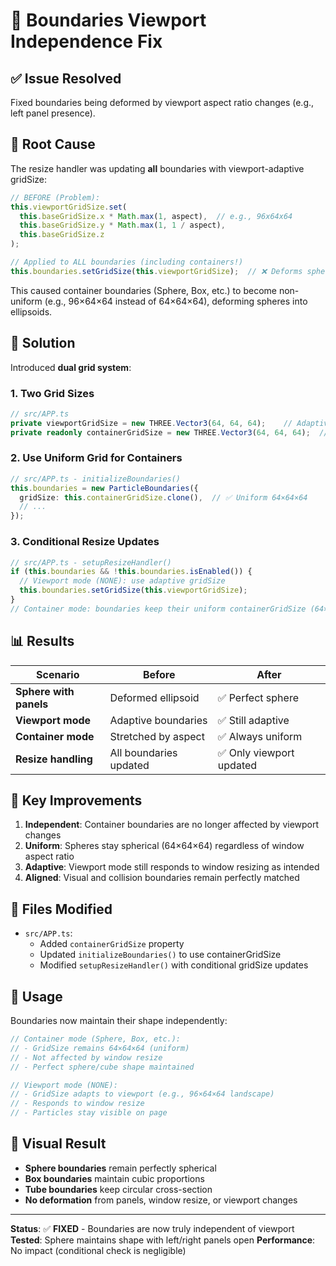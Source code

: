 # 🔧 Boundaries Viewport Independence Fix

## ✅ Issue Resolved

Fixed boundaries being deformed by viewport aspect ratio changes (e.g., left panel presence).

## 🐛 Root Cause

The resize handler was updating **all** boundaries with viewport-adaptive gridSize:

```typescript
// BEFORE (Problem):
this.viewportGridSize.set(
  this.baseGridSize.x * Math.max(1, aspect),  // e.g., 96x64x64
  this.baseGridSize.y * Math.max(1, 1 / aspect),
  this.baseGridSize.z
);

// Applied to ALL boundaries (including containers!)
this.boundaries.setGridSize(this.viewportGridSize);  // ❌ Deforms sphere!
```

This caused container boundaries (Sphere, Box, etc.) to become non-uniform (e.g., 96×64×64 instead of 64×64×64), deforming spheres into ellipsoids.

## 🔧 Solution

Introduced **dual grid system**:

### 1. Two Grid Sizes

```typescript
// src/APP.ts
private viewportGridSize = new THREE.Vector3(64, 64, 64);    // Adaptive for viewport/particles
private readonly containerGridSize = new THREE.Vector3(64, 64, 64);  // Fixed uniform for containers
```

### 2. Use Uniform Grid for Containers

```typescript
// src/APP.ts - initializeBoundaries()
this.boundaries = new ParticleBoundaries({
  gridSize: this.containerGridSize.clone(),  // ✅ Uniform 64×64×64
  // ...
});
```

### 3. Conditional Resize Updates

```typescript
// src/APP.ts - setupResizeHandler()
if (this.boundaries && !this.boundaries.isEnabled()) {
  // Viewport mode (NONE): use adaptive gridSize
  this.boundaries.setGridSize(this.viewportGridSize);
}
// Container mode: boundaries keep their uniform containerGridSize (64×64×64)
```

## 📊 Results

| Scenario | Before | After |
|----------|--------|-------|
| **Sphere with panels** | Deformed ellipsoid | ✅ Perfect sphere |
| **Viewport mode** | Adaptive boundaries | ✅ Still adaptive |
| **Container mode** | Stretched by aspect | ✅ Always uniform |
| **Resize handling** | All boundaries updated | ✅ Only viewport updated |

## 🎯 Key Improvements

1. **Independent**: Container boundaries are no longer affected by viewport changes
2. **Uniform**: Spheres stay spherical (64×64×64) regardless of window aspect ratio
3. **Adaptive**: Viewport mode still responds to window resizing as intended
4. **Aligned**: Visual and collision boundaries remain perfectly matched

## 📝 Files Modified

- `src/APP.ts`:
  - Added `containerGridSize` property
  - Updated `initializeBoundaries()` to use containerGridSize
  - Modified `setupResizeHandler()` with conditional gridSize updates

## 🚀 Usage

Boundaries now maintain their shape independently:

```typescript
// Container mode (Sphere, Box, etc.):
// - GridSize remains 64×64×64 (uniform)
// - Not affected by window resize
// - Perfect sphere/cube shape maintained

// Viewport mode (NONE):
// - GridSize adapts to viewport (e.g., 96×64×64 landscape)
// - Responds to window resize
// - Particles stay visible on page
```

## 🎨 Visual Result

- **Sphere boundaries** remain perfectly spherical
- **Box boundaries** maintain cubic proportions
- **Tube boundaries** keep circular cross-section
- **No deformation** from panels, window resize, or viewport changes

---

**Status**: ✅ **FIXED** - Boundaries are now truly independent of viewport
**Tested**: Sphere maintains shape with left/right panels open
**Performance**: No impact (conditional check is negligible)



